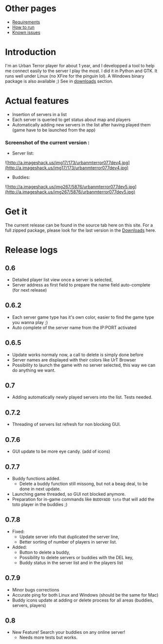 # Other pages #
  * [Requirements](Requirements.md)
  * [How to run](Setup.md)
  * [Known issues](Issues.md)

# Introduction #

I'm an Urban Terror player for about 1 year, and I developped a tool to help me connect easily to the server I play the most.
I did it in Python and GTK. It runs well under Linux (no XFire for the pinguin lol).
A Windows binary package is also available ;)
See in [downloads](http://code.google.com/p/urbanterrorlauncher/downloads/list) section.

# Actual features #

  * Insertion of servers in a list
  * Each server is queried to get status about map and players
  * Automatically adding new servers in the list after having played them (game have to be launched from the app)

### Screenshot of the current version : ###

  * Server list:

![http://a.imageshack.us/img17/173/urbanmterror077dev4.jpg](http://a.imageshack.us/img17/173/urbanmterror077dev4.jpg)


  * Buddies:

![http://a.imageshack.us/img267/5876/urbanmterror077dev5.jpg](http://a.imageshack.us/img267/5876/urbanmterror077dev5.jpg)


# Get it #

The current release can be found in the source tab here on this site.
For a full zipped package, please look for the last version in the [Downloads](http://code.google.com/p/urbanterrorlauncher/downloads/list) here.

# Release logs #

## 0.6 ##

  * Detailed player list view once a server is selected,
  * Server address as first field to prepare the name field auto-complete (for next release)

## 0.6.2 ##
  * Each server game type has it's own color, easier to find the game type you wanna play ;)
  * Auto complete of the server name from the IP:PORT activated

## 0.6.5 ##

  * Update works normaly now, a call to delete is simply done before
  * Server names are displayed with their colors like UrT Browser
  * Possibility to launch the game with no server selected, this way we can do anything we want.

## 0.7 ##

  * Adding automatically newly played servers into the list. Tests needed.

## 0.7.2 ##
  * Threading of servers list refresh for non blocking GUI.

## 0.7.6 ##
  * GUI update to be more eye candy. (add of icons)

## 0.7.7 ##
  * Buddy functions added.
    * Delete a buddy function still missong, but not a beag deal, to be done in next update.
  * Launching game threaded, so GUI not blocked anymore.
  * Preparation for in-game commands like `BUDDYADD toto` that will add the toto player in the buddies ;)

## 0.7.8 ##
  * Fixed:
    * Update server info that duplicated the server line,
    * Better sorting of number of players in server list.
  * Added:
    * Button to delete a buddy,
    * Possibility to delete servers or buddies with the DEL key,
    * Buddy status in the server list and in the players list

## 0.7.9 ##
  * Minor bugs corrections
  * Accurate ping for both Linux and Windows (should be the same for Mac)
  * Buddy icons update at adding or delete process for all areas (buddies, servers, players)

## 0.8 ##
  * New Feature! Search your buddies on any online server!
    * Needs more tests but works.
